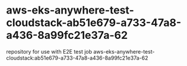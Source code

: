 # aws-eks-anywhere-test-cloudstack-ab51e679-a733-47a8-a436-8a99fc21e37a-62
repository for use with E2E test job aws-eks-anywhere-test-cloudstack:ab51e679-a733-47a8-a436-8a99fc21e37a-62
